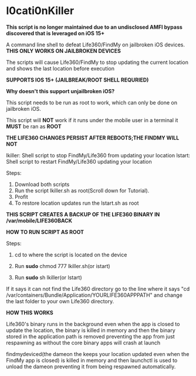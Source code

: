 # l0cati0nKiller






**This script is no longer maintained due to an undisclosed AMFI bypass discovered that is leveraged on iOS 15+**


A command line shell to defeat Life360/FindMy on jailbroken iOS devices.
**THIS ONLY WORKS ON JAILBROKEN DEVICES**

The scripts will cause Life360/FindMy to stop updating the current location and shows the last location before execution

**SUPPORTS IOS 15+ (JAILBREAK/ROOT SHELL REQURIED)**

**Why doesn't this support unjailbroken iOS?**

This script needs to be run as root to work, which can only be done on jailbroken iOS.

This script will **NOT** work if it runs under the mobile user in a terminal it **MUST** be ran as **ROOT**


**THE LIFE360 CHANGES PERSIST AFTER REBOOTS;THE FINDMY WILL NOT**

lkiller: Shell script to stop FindMy/Life360 from updating your location
lstart: Shell script to restart FindMy/Life360 updating your location 


Steps:
1. Download both scripts
2. Run the script lkiller.sh as root(Scroll down for Tutorial).
3. Profit
4. To restore location updates run the lstart.sh as root

**THIS SCRIPT CREATES A BACKUP OF THE LIFE360 BINARY IN /var/mobile/LIFE360BACK**

**HOW TO RUN SCRIPT AS ROOT**

Steps:

1. cd to where the script is located on the device

2. Run **sudo** chmod 777 lkiller.sh(or istart)

3. Run **sudo** sh lkiller(or lstart)



If it says it can not find the Life360 directory go to the line where it says "cd /var/containers/Bundle/Application/YOURLIFE360APPPATH" and change the last folder to your own Life360 directory. 



**HOW THIS WORKS**

Life360's binary runs in the background even when the app is closed to update the location, the binary is killed in memory and then the binary stored in the application path is removed preventing the app from just respawning as without the core binary apps will crash at launch

findmydeviced(the dameon the keeps your location updated even when the FindMy app is closed) is killed in memory and then launchctl is used to unload the dameon preventing it from being respawned automatically.

